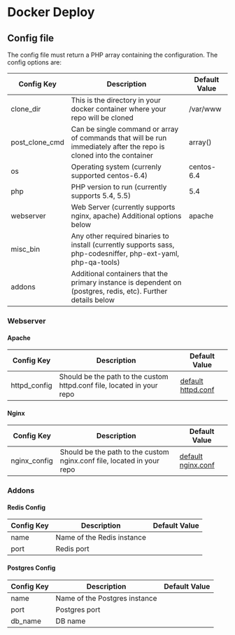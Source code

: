 # Docker Deploy

## Config file
The config file must return a PHP array containing the configuration. The config options are:

| Config Key     | Description | Default Value |
| -------------- | ----------- | ------------- |
| clone_dir      | This is the directory in your docker container where your repo will be cloned | /var/www |
| post_clone_cmd | Can be single command or array of commands that will be run immediately after the repo is cloned into the container | array() |
| os             | Operating system (currenly supported centos-6.4) | centos-6.4 |
| php            | PHP version to run (currently supports 5.4, 5.5) | 5.4 |
| webserver      | Web Server (currently supports nginx, apache) Additional options below | apache |
| misc_bin       | Any other required binaries to install (currently supports sass, php-codesniffer, php-ext-yaml, php-qa-tools) | |
| addons         | Additional containers that the primary instance is dependent on (postgres, redis, etc). Further details below | |

### Webserver

#### Apache

| Config Key     | Description | Default Value |
| -------------- | ----------- | ------------- |
| httpd_config   | Should be the path to the custom httpd.conf file, located in your repo | [default httpd.conf](docker/scripts/apache/httpd.conf) |

#### Nginx

| Config Key     | Description | Default Value |
| -------------- | ----------- | ------------- |
| nginx_config   | Should be the path to the custom nginx.conf file, located in your repo | [default nginx.conf](docker/scripts/nginx/nginx.conf) |

### Addons

#### Redis Config

| Config Key     | Description | Default Value |
| -------------- | ----------- | ------------- |
| name           | Name of the Redis instance | |
| port           | Redis port | |

#### Postgres Config

| Config Key     | Description | Default Value |
| -------------- | ----------- | ------------- |
| name           | Name of the Postgres instance | |
| port           | Postgres port | |
| db_name           | DB name | |
